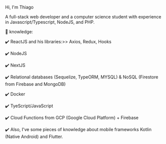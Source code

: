 Hi, I'm Thiago

A full-stack web developer and a computer science student with experience in Javascript/Typescript, NodeJS, and PHP.

:scroll: knowledge:

:heavy_check_mark: ReactJS and his libraries:>> Axios, Redux, Hooks

:heavy_check_mark: NodeJS

:heavy_check_mark: NextJS

:heavy_check_mark: Relational databases (Sequelize, TypeORM, MYSQL) & NoSQL (Firestore from Firebase and MongoDB)

:heavy_check_mark: Docker

:heavy_check_mark: TyeScript/JavaScript

:heavy_check_mark: Cloud Functions from GCP (Google Cloud Platform) + Firebase

:heavy_check_mark: Also, I've some pieces of knowledge about mobile frameworks Kotlin (Native Android) and Flutter.
